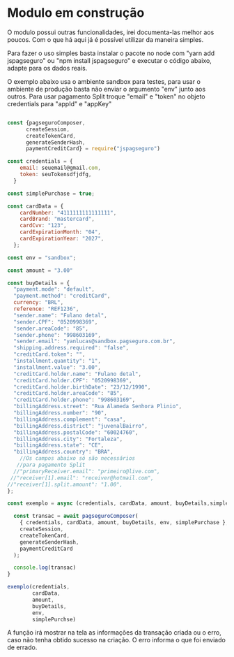 # Modulo em construção

O modulo possui outras funcionalidades, irei documenta-las melhor aos poucos. Com o que há aqui já é possível utilizar da maneira simples.

Para fazer o uso simples basta instalar o pacote no node com "yarn add jspagseguro" ou "npm install jspagseguro" e executar o código abaixo, adapte para os dados reais.

O exemplo abaixo usa o ambiente sandbox para testes, para usar o ambiente de produção basta não enviar o argumento "env" junto aos outros. Para usar pagamento Split troque "email" e "token" no objeto credentials para "appId" e "appKey"

```js

const {pagseguroComposer,
      createSession,
      createTokenCard,
      generateSenderHash,
      paymentCreditCard} = require("jspagseguro")

const credentials = {
    email: seuemail@gmail.com,
    token: seuTokensdfjdfg,
  }

const simplePurchase = true;

const cardData = {
    cardNumber: "4111111111111111",
    cardBrand: "mastercard",
    cardCvv: "123",
    cardExpirationMonth: "04",
    cardExpirationYear: "2027",
  };

const env = "sandbox";

const amount = "3.00"

const buyDetails = {
  "payment.mode": "default",
  "payment.method": "creditCard",
  currency: "BRL",
  reference: "REF1236",
  "sender.name": "Fulano detal",
  "sender.CPF": "0520998369",
  "sender.areaCode": "85",
  "sender.phone": "998603169",
  "sender.email": "yanlucas@sandbox.pagseguro.com.br",
  "shipping.address.required": "false",
  "creditCard.token": "",
  "installment.quantity": "1",
  "installment.value": "3.00",
  "creditCard.holder.name": "Fulano detal",
  "creditCard.holder.CPF": "0520998369",
  "creditCard.holder.birthDate": "23/12/1990",
  "creditCard.holder.areaCode": "85",
  "creditCard.holder.phone": "998603169",
  "billingAddress.street": "Rua Alameda Senhora Plinio",
  "billingAddress.number": "90",
  "billingAddress.complement": "casa",
  "billingAddress.district": "juvenalBairro",
  "billingAddress.postalCode": "60024760",
  "billingAddress.city": "Fortaleza",
  "billingAddress.state": "CE",
  "billingAddress.country": "BRA",
    //Os campos abaixo só são necessários
   //para pagamento Split
  //"primaryReceiver.email": "primeiro@live.com",
 //"receiver[1].email": "receiver@hotmail.com",
//"receiver[1].split.amount": "1.00",
};

const exemplo = async (credentials, cardData, amount, buyDetails,simplePurchase) =>{

  const transac = await pagseguroComposer(
    { credentials, cardData, amount, buyDetails, env, simplePurchase },
    createSession,
    createTokenCard,
    generateSenderHash,
    paymentCreditCard
  );

  console.log(transac)
}

exemplo(credentials,
        cardData,
        amount,
        buyDetails,
        env,
        simplePurchse)
```

A função irá mostrar na tela as informações da transação criada ou o erro, caso não tenha obtido sucesso na criação. O erro informa o que foi enviado de errado.
